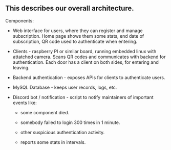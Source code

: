 ## This describes our overall architecture.

Components:

* Web interface for users, where they can register and manage subscription. Home page shows them some stats, end date of subscription, QR code used to authenticate when entering.

* Clients - raspberry PI or similar board, running embedded linux with attatched camera. 
Scans QR codes and communicates with backend for authentication. Each door has a client
on both sides, for entering and leaving.

* Backend authentication - exposes APIs for clients to authenticate users.

* MySQL Database - keeps user records, logs, etc.  

* Discord bot / notification - script to notify maintainers of important events like:

    - some component died.

    - somebody failed to login 300 times in 1 minute.

    - other suspicious authentication activity.

    - reports some stats in intervals.